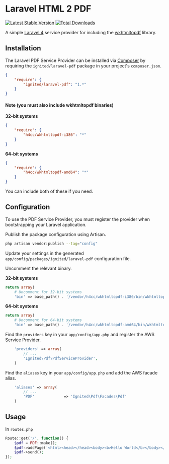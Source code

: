 # Laravel HTML 2 PDF

[![Latest Stable Version](https://poser.pugx.org/ignited/laravel-pdf/v/stable.png)](https://packagist.org/packages/ignited/laravel-pdf)
[![Total Downloads](https://poser.pugx.org/ignited/laravel-pdf/downloads.png)](https://packagist.org/packages/ignited/laravel-pdf)

A simple [Laravel 4](http://four.laravel.com/) service provider for including the [wkhtmltopdf](http://code.google.com/p/wkhtmltopdf/) library.

## Installation

The Laravel PDF Service Provider can be installed via [Composer](http://getcomposer.org) by requiring the
`ignited/laravel-pdf` package in your project's `composer.json`.

```json
{
    "require": {
        "ignited/laravel-pdf": "1.*"
    }
}
```

#### Note (you must also include wkhtmltopdf binaries)

**32-bit systems**
```json
{
    "require": {
        "h4cc/wkhtmltopdf-i386": "*"
    }
}
```

**64-bit systems** 
```json
{
    "require": {
        "h4cc/wkhtmltopdf-amd64": "*"
    }
}
```

You can include both of these if you need.

## Configuration

To use the PDF Service Provider, you must register the provider when bootstrapping your Laravel application.

Publish the package configuration using Artisan.

```sh
php artisan vendor:publish --tag="config"
```

Update your settings in the generated `app/config/packages/ignited/laravel-pdf` configuration file.

Uncomment the relevant binary.

**32-bit systems**
```php
return array(
	# Uncomment for 32-bit systems
	'bin' => base_path() . '/vendor/h4cc/wkhtmltopdf-i386/bin/wkhtmltopdf-i386'
```

**64-bit systems**
```php
return array(
	# Uncomment for 64-bit systems
	'bin' => base_path() . '/vendor/h4cc/wkhtmltopdf-amd64/bin/wkhtmltopdf-amd64'
```

Find the `providers` key in your `app/config/app.php` and register the AWS Service Provider.

```php
    'providers' => array(
        // ...
        'Ignited\Pdf\PdfServiceProvider',
    )
```

Find the `aliases` key in your `app/config/app.php` and add the AWS facade alias.

```php
    'aliases' => array(
        // ...
        'PDF'			  => 'Ignited\Pdf\Facades\Pdf'
    )
```

## Usage

In `routes.php`

```php
Route::get('/', function() {
	$pdf = PDF::make();
	$pdf->addPage('<html><head></head><body><b>Hello World</b></body></html>');
	$pdf->send();
});
```
